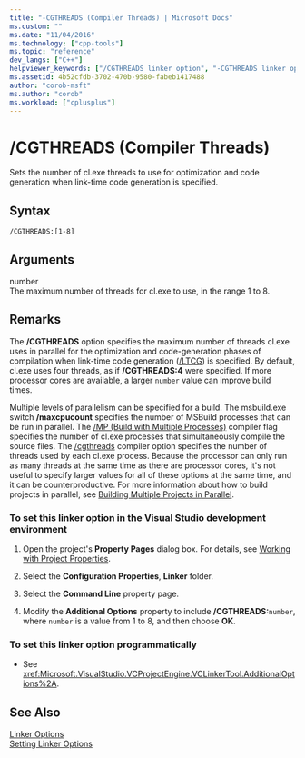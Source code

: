 ```yaml
---
title: "-CGTHREADS (Compiler Threads) | Microsoft Docs"
ms.custom: ""
ms.date: "11/04/2016"
ms.technology: ["cpp-tools"]
ms.topic: "reference"
dev_langs: ["C++"]
helpviewer_keywords: ["/CGTHREADS linker option", "-CGTHREADS linker option", "CGTHREADS linker option"]
ms.assetid: 4b52cfdb-3702-470b-9580-fabeb1417488
author: "corob-msft"
ms.author: "corob"
ms.workload: ["cplusplus"]
---
```

# /CGTHREADS (Compiler Threads)
Sets the number of cl.exe threads to use for optimization and code generation when link-time code generation is specified.  
  
## Syntax  
  
```  
/CGTHREADS:[1-8]  
```  
  
## Arguments  
 number  
 The maximum number of threads for cl.exe to use, in the range 1 to 8.  
  
## Remarks  
 The **/CGTHREADS** option specifies the maximum number of threads cl.exe uses in parallel for the optimization and code-generation phases of compilation when link-time code generation ([/LTCG](../../build/reference/ltcg-link-time-code-generation.md)) is specified. By default, cl.exe uses four threads, as if **/CGTHREADS:4** were specified. If more processor cores are available, a larger `number` value can improve build times.  
  
 Multiple levels of parallelism can be specified for a build. The msbuild.exe switch **/maxcpucount** specifies the number of MSBuild processes that can be run in parallel. The [/MP (Build with Multiple Processes)](../../build/reference/mp-build-with-multiple-processes.md) compiler flag specifies the number of cl.exe processes that simultaneously compile the source files. The [/cgthreads](../../build/reference/cgthreads-code-generation-threads.md) compiler option specifies the number of threads used by each cl.exe process. Because the processor can only run as many threads at the same time as there are processor cores, it's not useful to specify larger values for all of these options at the same time, and it can be counterproductive. For more information about how to build projects in parallel, see [Building Multiple Projects in Parallel](/visualstudio/msbuild/building-multiple-projects-in-parallel-with-msbuild).  
  
### To set this linker option in the Visual Studio development environment  
  
1.  Open the project's **Property Pages** dialog box. For details, see [Working with Project Properties](../../ide/working-with-project-properties.md).  
  
2.  Select the **Configuration Properties**, **Linker** folder.  
  
3.  Select the **Command Line** property page.  
  
4.  Modify the **Additional Options** property to include **/CGTHREADS:**`number`, where `number` is a value from 1 to 8, and then choose **OK**.  
  
### To set this linker option programmatically  
  
-   See <xref:Microsoft.VisualStudio.VCProjectEngine.VCLinkerTool.AdditionalOptions%2A>.  
  
## See Also  
 [Linker Options](../../build/reference/linker-options.md)   
 [Setting Linker Options](../../build/reference/setting-linker-options.md)